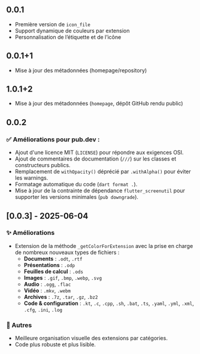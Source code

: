 ## 0.0.1

- Première version de `icon_file`
- Support dynamique de couleurs par extension
- Personnalisation de l’étiquette et de l’icône

## 0.0.1+1

- Mise à jour des métadonnées (homepage/repository)

## 1.0.1+2

- Mise à jour des métadonnées (`homepage`, dépôt GitHub rendu public)

## 0.0.2

### ✅ Améliorations pour pub.dev  :

- Ajout d'une licence MIT (`LICENSE`) pour répondre aux exigences OSI.
- Ajout de commentaires de documentation (`///`) sur les classes et constructeurs publics.
- Remplacement de `withOpacity()` déprécié par `.withAlpha()` pour éviter les warnings.
- Formatage automatique du code (`dart format .`).
- Mise à jour de la contrainte de dépendance `flutter_screenutil` pour supporter les versions
  minimales (`pub downgrade`).

## [0.0.3] - 2025-06-04

### ✨ Améliorations

- Extension de la méthode `_getColorForExtension` avec la prise en charge de nombreux nouveaux types de fichiers :
  - **Documents** : `.odt`, `.rtf`
  - **Présentations** : `.odp`
  - **Feuilles de calcul** : `.ods`
  - **Images** : `.gif`, `.bmp`, `.webp`, `.svg`
  - **Audio** : `.ogg`, `.flac`
  - **Vidéo** : `.mkv`, `.webm`
  - **Archives** : `.7z`, `.tar`, `.gz`, `.bz2`
  - **Code & configuration** : `.kt`, `.c`, `.cpp`, `.sh`, `.bat`, `.ts`, `.yaml`, `.yml`, `.xml`, `.cfg`, `.ini`, `.log`

### 🧼 Autres

- Meilleure organisation visuelle des extensions par catégories.
- Code plus robuste et plus lisible.

